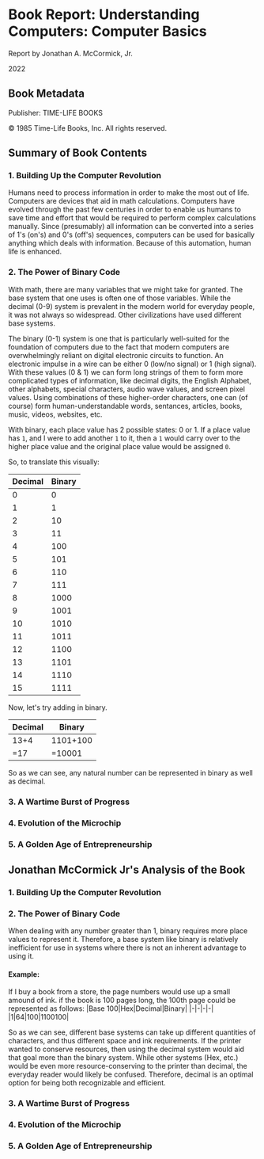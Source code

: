 # Book Report: Understanding Computers: Computer Basics

Report by Jonathan A. McCormick, Jr.

2022

## Book Metadata 

Publisher: TIME-LIFE BOOKS

© 1985 Time-Life Books, Inc. All rights reserved. 

## Summary of Book Contents

### 1. Building Up the Computer Revolution

Humans need to process information in order to make the most out of life. Computers are devices that aid in math calculations. Computers have evolved through the past few centuries in order to enable us humans to save time and effort that would be required to perform complex calculations manually. Since (presumably) all information can be converted into a series of 1's (on's) and 0's (off's) sequences, computers can be used for basically anything which deals with information. Because of this automation, human life is enhanced. 

### 2. The Power of Binary Code

With math, there are many variables that we might take for granted. The base system that one uses is often one of those variables. While the decimal (0-9) system is prevalent in the modern world for everyday people, it was not always so widespread. Other civilizations have used different base systems. 

The binary (0-1) system is one that is particularly well-suited for the foundation of computers due to the fact that modern computers are overwhelmingly reliant on digital electronic circuits to function. An electronic impulse in a wire can be either 0 (low/no signal) or 1 (high signal). With these values (0 & 1) we can form long strings of them to form more complicated types of information, like decimal digits, the English Alphabet, other alphabets, special characters, audio wave values, and screen pixel values. Using combinations of these higher-order characters, one can (of course) form human-understandable words, sentances, articles, books, music, videos, websites, etc.

With binary, each place value has 2 possible states: 0 or 1. If a place value has `1`, and I were to add another `1` to it, then a `1` would carry over to the higher place value and the original place value would be assigned `0`.

So, to translate this visually:

|Decimal|Binary|
|---|---|
| 0  | 0 |
|1|1|
|2|10|
|3|11|
|4|100|
|5|101|
|6|110|
|7|111|
|8|1000|
|9|1001|
|10|1010|
|11|1011|
|12|1100|
|13|1101|
|14|1110|
|15|1111|

Now, let's try adding in binary.

|Decimal|Binary|
|-|-|
|13+4|1101+100|
|=17|=10001|

So as we can see, any natural number can be represented in binary as well as decimal. 

### 3. A Wartime Burst of Progress
### 4. Evolution of the Microchip
### 5. A Golden Age of Entrepreneurship

## Jonathan McCormick Jr's Analysis of the Book

### 1. Building Up the Computer Revolution
### 2. The Power of Binary Code

When dealing with any number greater than 1, binary requires more place values to represent it. Therefore, a base system like binary is relatively inefficient for use in systems where there is not an inherent advantage to using it. 

#### Example:

If I buy a book from a store, the page numbers would use up a small amound of ink. if the book is 100 pages long, the 100th page could be represented as follows:
|Base 100|Hex|Decimal|Binary|
|-|-|-|-|
|1|64|100|1100100|

So as we can see, different base systems can take up different quantities of characters, and thus different space and ink requirements. If the printer wanted to conserve resources, then using the decimal system would aid that goal more than the binary system. While other systems (Hex, etc.) would be even more resource-conserving to the printer than decimal, the everyday reader would likely be confused. Therefore, decimal is an optimal option for being both recognizable and efficient.


### 3. A Wartime Burst of Progress
### 4. Evolution of the Microchip
### 5. A Golden Age of Entrepreneurship
